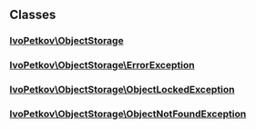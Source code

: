 ## Classes

### [IvoPetkov\ObjectStorage](ivopetkov.objectstorage.class.md)

### [IvoPetkov\ObjectStorage\ErrorException](ivopetkov.objectstorage.errorexception.class.md)

### [IvoPetkov\ObjectStorage\ObjectLockedException](ivopetkov.objectstorage.objectlockedexception.class.md)

### [IvoPetkov\ObjectStorage\ObjectNotFoundException](ivopetkov.objectstorage.objectnotfoundexception.class.md)

